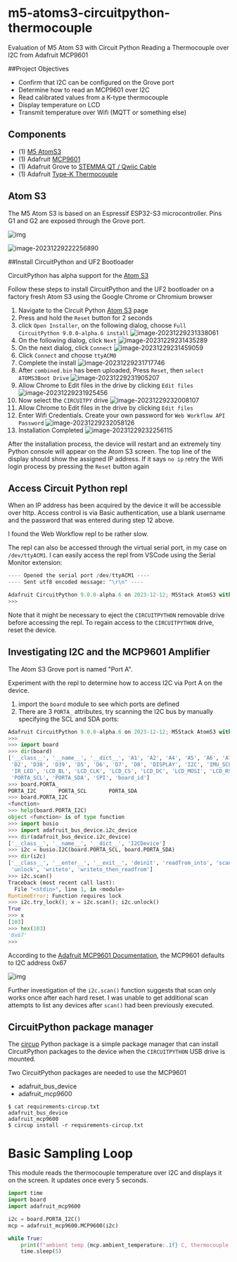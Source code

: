 # m5-atoms3-circuitpython-thermocouple

Evaluation of M5 Atom S3 with Circuit Python Reading a Thermocouple over I2C from Adafruit MCP9601

##Project Objectives

- Confirm that I2C can be configured on the Grove port
- Determine how to read an MCP9601 over I2C
- Read calibrated values from a K-type thermocouple
- Display temperature on LCD
- Transmit temperature over Wifi (MQTT or something else)

## Components

- (1) [M5 AtomS3](https://docs.m5stack.com/en/core/AtomS3)
- (1) Adafruit [MCP9601](https://www.adafruit.com/product/5165)
- (1) Adafruit Grove to [STEMMA QT / Qwiic Cable](https://www.adafruit.com/product/4528)
- (1) Adafruit [Type-K Thermocouple](https://www.adafruit.com/product/3245)



## Atom S3

The M5 Atom S3 is based on an Espressif ESP32-S3 microcontroller. Pins G1 and G2 are exposed through the Grove port.

![img](assets/img-91894638-80df-4827-892e-cb8f50cf1041.jpg)



![image-20231229222256890](assets/image-20231229222256890.png)



##Install CircuitPython and UF2 Bootloader

CircuitPython has alpha support for the [Atom S3](https://circuitpython.org/board/m5stack_atoms3/)

Follow these steps to install CircuitPython and the UF2 bootloader on a factory fresh Atom S3 using the Google Chrome or Chromium browser

1. Navigate to the Circuit Python [Atom S3](https://circuitpython.org/board/m5stack_atoms3/) page
2. Press and hold the `Reset` button for 2 seconds
3. click `Open Installer`, on the following dialog, choose `Full CircuitPython 9.0.0-alpha.6 install`
   ![image-20231229231338061](assets/image-20231229231338061.png)
4. On the following dialog, click `Next`
   ![image-20231229231435289](assets/image-20231229231435289.png)
5. On the next dialog, click `Connect`
   ![image-20231229231459059](assets/image-20231229231459059.png)
6. Click `Connect` and choose `ttyACM0`
7. Complete the install
   ![image-20231229231717746](assets/image-20231229231717746.png)
8. After `combined.bin` has been uploaded, Press `Reset`, then `select ATOMS3Boot Drive`
   ![image-20231229231905207](assets/image-20231229231905207.png)
9. Allow Chrome to Edit files in the drive by clicking `Edit files`
   ![image-20231229231925456](assets/image-20231229231925456.png)
10. Now select the `CIRCUITPY` drive
    ![image-20231229232008107](assets/image-20231229232008107.png)
11. Allow Chrome to Edit files in the drive by clicking `Edit files`
12. Enter Wifi Credentials. Create your own password for `Web Workflow API Password`
    ![image-20231229232058126](assets/image-20231229232058126.png)
13. Installation Completed
    ![image-20231229232256115](assets/image-20231229232256115.png)



After the installation process, the device will restart and an extremely tiny Python console will appear on the Atom S3 screen. The top line of the display should show the assigned IP address. If it says `no ip` retry the Wifi login process by pressing the `Reset` button again

## Access Circuit Python repl

When an IP address has been acquired by the device it will be accessible over http. Access control is via Basic authentication, use a blank username and the password that was entered during step 12 above.

I found the Web Workflow repl to be rather slow.

The repl can also be accessed through the virtual serial port, in my case on `/dev/ttyACM1`. I can easily access the repl from VSCode using the Serial Monitor extension:

```python
---- Opened the serial port /dev/ttyACM1 ----
---- Sent utf8 encoded message: "\r\n" ----

Adafruit CircuitPython 9.0.0-alpha.6 on 2023-12-12; M5Stack AtomS3 with ESP32S3
>>> 
```

Note that it might be necessary to eject the `CIRCUITPYTHON` removable drive before accessing the repl. To regain access to the `CIRCUITPYTHON` drive, reset the device.

## Investigating I2C and the MCP9601 Amplifier

The Atom S3 Grove port is named "Port A".

Experiment with the repl to determine how to access I2C via Port A on the device.

1. import the `board` module to see which ports are defined
2. There are 3 `PORTA_` attributes, try scanning the I2C bus by manually specifying the SCL and SDA ports:

```python
Adafruit CircuitPython 9.0.0-alpha.6 on 2023-12-12; M5Stack AtomS3 with ESP32S3
>>> 
>>> import board
>>> dir(board)
['__class__', '__name__', '__dict__', 'A1', 'A2', 'A4', 'A5', 'A6', 'A7', 'BTN', 'D1', 
 'D2', 'D38', 'D39', 'D5', 'D6', 'D7', 'D8', 'DISPLAY', 'I2C', 'IMU_SCL', 'IMU_SDA', 
 'IR_LED', 'LCD_BL', 'LCD_CLK', 'LCD_CS', 'LCD_DC', 'LCD_MOSI', 'LCD_RST', 'PORTA_I2C', 
 'PORTA_SCL', 'PORTA_SDA', 'SPI', 'board_id']
>>> board.PORTA_
PORTA_I2C       PORTA_SCL       PORTA_SDA
>>> board.PORTA_I2C
<function>
>>> help(board.PORTA_I2C)
object <function> is of type function
>>> import busio
>>> import adafruit_bus_device.i2c_device
>>> dir(adafruit_bus_device.i2c_device)
['__class__', '__name__', '__dict__', 'I2CDevice']
>>> i2c = busio.I2C(board.PORTA_SCL, board.PORTA_SDA)
>>> dir(i2c)
['__class__', '__enter__', '__exit__', 'deinit', 'readfrom_into', 'scan', 'try_lock', 
 'unlock', 'writeto', 'writeto_then_readfrom']
>>> i2c.scan()
Traceback (most recent call last):
  File "<stdin>", line 1, in <module>
RuntimeError: Function requires lock
>>> i2c.try_lock(); x = i2c.scan(); i2c.unlock()
True
>>> x
[103]
>>> hex(103)
'0x67'
>>> 
```



According to the [Adafruit MCP9601 Documentation](https://learn.adafruit.com/adafruit-mcp9600-i2c-thermocouple-amplifier), the MCP9601 defaults to I2C address 0x67

![img](assets/adafruit_products_MCP9600_Pinouts_Image.png)

Further investigation of the `i2c.scan()` function suggests that scan only works once after each hard reset. I was unable to get additional scan attempts to list any devices after `scan()` had been previously executed.

## CircuitPython package manager

The [circup](https://github.com/adafruit/circup) Python package is a simple package manager that can install CircuitPython packages to the  device when the `CIRCUITPYTHON` USB drive is mounted.

Two CircuitPython packages are needed to use the MCP9601

- adafruit_bus_device
- adafruit_mcp9600

```shell
$ cat requirements-circup.txt
adafruit_bus_device
adafruit_mcp9600
$ circup install -r requirements-circup.txt
```

# Basic Sampling Loop

This module reads the thermocouple temperature over I2C and displays it on the screen. It updates once every 5 seconds.



```python
import time
import board
import adafruit_mcp9600

i2c = board.PORTA_I2C()
mcp = adafruit_mcp9600.MCP9600(i2c)

while True:
    print(f"ambient temp {mcp.ambient_temperature:.1f} C, thermocouple temp {mcp.temperature:.1f} C")
    time.sleep(5)
```


